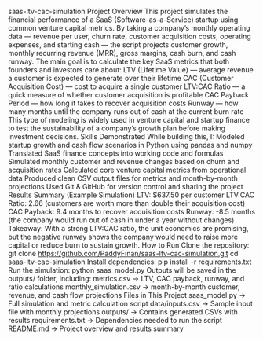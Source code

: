 saas-ltv-cac-simulation
Project Overview
This project simulates the financial performance of a SaaS (Software-as-a-Service) startup using common venture capital metrics. By taking a company’s monthly operating data — revenue per user, churn rate, customer acquisition costs, operating expenses, and starting cash — the script projects customer growth, monthly recurring revenue (MRR), gross margins, cash burn, and cash runway.
The main goal is to calculate the key SaaS metrics that both founders and investors care about:
LTV (Lifetime Value) — average revenue a customer is expected to generate over their lifetime
CAC (Customer Acquisition Cost) — cost to acquire a single customer
LTV:CAC Ratio — a quick measure of whether customer acquisition is profitable
CAC Payback Period — how long it takes to recover acquisition costs
Runway — how many months until the company runs out of cash at the current burn rate
This type of modeling is widely used in venture capital and startup finance to test the sustainability of a company’s growth plan before making investment decisions.
Skills Demonstrated
While building this, I:
Modeled startup growth and cash flow scenarios in Python using pandas and numpy
Translated SaaS finance concepts into working code and formulas
Simulated monthly customer and revenue changes based on churn and acquisition rates
Calculated core venture capital metrics from operational data
Produced clean CSV output files for metrics and month-by-month projections
Used Git & GitHub for version control and sharing the project
Results Summary (Example Simulation)
LTV: $637.50 per customer
LTV:CAC Ratio: 2.66 (customers are worth more than double their acquisition cost)
CAC Payback: 9.4 months to recover acquisition costs
Runway: -8.5 months (the company would run out of cash in under a year without changes)
Takeaway: With a strong LTV:CAC ratio, the unit economics are promising, but the negative runway shows the company would need to raise more capital or reduce burn to sustain growth.
How to Run
Clone the repository:
git clone https://github.com/PaddyFinan/saas-ltv-cac-simulation.git
cd saas-ltv-cac-simulation
Install dependencies:
pip install -r requirements.txt
Run the simulation:
python saas_model.py
Outputs will be saved in the outputs/ folder, including:
metrics.csv → LTV, CAC payback, runway, and ratio calculations
monthly_simulation.csv → month-by-month customer, revenue, and cash flow projections
Files in This Project
saas_model.py → Full simulation and metric calculation script
data/inputs.csv → Sample input file with monthly projections
outputs/ → Contains generated CSVs with results
requirements.txt → Dependencies needed to run the script
README.md → Project overview and results summary
